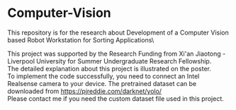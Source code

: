 # Computer-Vision
This repository is for the research about Development of a Computer Vision based Robot Workstation for Sorting Applications\

This project was supported by the Research Funding from Xi'an Jiaotong - Liverpool University for Summer Undergraduate Research Fellowship.\
The detailed explanation about this project is illustrated on the poster.\
To implement the code successfully, you need to connect an Intel Realsense camera to your device. The pretrained dataset can be downloaded from https://pjreddie.com/darknet/yolo/ \
Please contact me if you need the custom dataset file used in this project.
